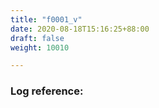 ```yaml
---
title: "f0001_v"
date: 2020-08-18T15:16:25+88:00
draft: false
weight: 10010

---
```


### Log reference: <no value>

```
